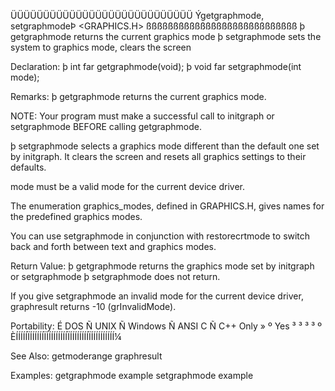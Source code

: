  ÜÜÜÜÜÜÜÜÜÜÜÜÜÜÜÜÜÜÜÜÜÜÜÜÜÜÜÜ
 Ýgetgraphmode, setgraphmodeÞ    <GRAPHICS.H>
 ßßßßßßßßßßßßßßßßßßßßßßßßßßßß
  þ getgraphmode returns the current graphics mode
  þ setgraphmode sets the system to graphics mode, clears the screen

 Declaration:
  þ int far getgraphmode(void);
  þ void far setgraphmode(int mode);

 Remarks:
þ getgraphmode returns the current graphics mode.

NOTE: Your program must make a successful call to initgraph or setgraphmode
BEFORE calling getgraphmode.

þ setgraphmode selects a graphics mode different than the default one set by
initgraph. It clears the screen and resets all graphics settings to their
defaults.

mode must be a valid mode for the current device driver.

The enumeration graphics_modes, defined in GRAPHICS.H, gives names for the
predefined graphics modes.

You can use setgraphmode in conjunction with restorecrtmode to switch back
and forth between text and graphics modes.

 Return Value:
  þ getgraphmode returns the graphics mode
    set by initgraph or setgraphmode
  þ setgraphmode does not return.

If you give setgraphmode an invalid mode for the current device driver,
graphresult returns -10 (grInvalidMode).

 Portability:
 É DOS Ñ UNIX Ñ Windows Ñ ANSI C Ñ C++ Only »
 º Yes ³      ³         ³        ³          º
 ÈÍÍÍÍÍÏÍÍÍÍÍÍÏÍÍÍÍÍÍÍÍÍÏÍÍÍÍÍÍÍÍÏÍÍÍÍÍÍÍÍÍÍ¼

 See Also:
  getmoderange   graphresult

 Examples:
  getgraphmode example   setgraphmode example

